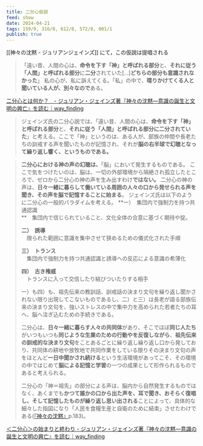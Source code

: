 ```yaml
---
title: 二分心仮説
feed: show
date: 2024-04-21
tags: 159/9, 316/8, 612/8, 572/8, 001/1
publish: true
---
```

[[神々の沈黙 - ジュリアンジェインズ]] にて，この仮説は提唱される


> 「遠い昔、人間の心は、**命令を下す「神」と呼ばれる部分**と、**それに従う「人間」と呼ばれる部分**に**二分**されていた[…]**どちらの部分も意識されなかった**」
> 私の心が、私に訴えてくる。「私」の中で、**喋りかけてくる人と聞いている人が、別々なので**ある。

[二分心とは何か？　- ジュリアン・ジェインズ著『神々の沈黙―意識の誕生と文明の興亡』を読む｜way\_finding](https://note.com/way_finding/n/ncadc3bc3f623)

> ジェインズ氏の二分心説では、「遠い昔、人間の心は、**命令を下す「神」と呼ばれる部分**と、**それに従う「人間」と呼ばれる部分に二分されていた**」と考える。ここで「神」というのは、ある人が、部族の仲間や長老たちの訓戒する声を聞いたものが記憶され、それが**脳の右半球で幻聴となって繰り返し響く、というものである。**

> **二分心における神の声の幻聴は、**「脳」において発生するものである。
 ここで気をつけたいのは、脳は、一切の外部環境から隔絶され孤立したところで、ゼロから二分心の神の声を生み出すわけ**ではない。**
 二分心の神の声は、**日々一緒に暮らして働いている周囲の人々の口から発せられる声を聞き、その声を脳で記憶することに始まる**。
 ジェインズ氏は以下のように二分心の一般的パラダイムを考える。
> **一）　集団内で強制力を持つ共通認識  
> **　集団内で信じられていること、文化全体の合意に基づく期待や掟。  
>   
> **二）　誘導**  
> 　限られた範囲に意識を集中させて狭めるための儀式化された手順  
>   
> **三）　トランス**  
> 　集団内で強制力を持つ共通認識と誘導への反応による意識の希薄化  
>   
> **四）　古き権威**  
> 　トランスに入って交信したり結びついたりする相手  
> 
 > 一）も四）も、祖先伝来の教訓話、訓戒話の決まり文句を繰り返し聞かされない限り出現してこないものであるし、二）と三）は長老が語る部族伝来の決まり文句を、強いストレスの中で集中力を高められた若者たちの耳へ、脳へ注ぎ込むための手続きである。
>
> 二分心は、**日々一緒に暮らす人々の共同体**があり、そこでほぼ**同じ人たち**がいつもいつも**同じような生業のための行動やを反復しながら**、**祖先伝来の訓戒的な決まり文句**をことあるごとに繰り返し繰り返し口から発しており、共同体の耕地や放牧地で共同作業をしている限りその決まり文句の声をほとんど**一日中聞かされ続ける**という生活環境があってこそ、その環境の中ではじめて**脳による記憶と学習**の一つの成果として形作られるものであると考えられる。
>
> 二分心の「神＝祖先」の部分による声は、脳内から自然発生するものではなく、あくまでも**かつて誰かの口から出た声を、耳で聞き、おそらく復唱し、そして記憶したものが繰り返し思い出される**ことによって、具体的な細々した指図になり「人民を食糧生産と自衛のために結束」させたわけである([『神々の沈黙』](https://amzn.to/3D5Tq2H)p.183)。

[＜二分心＞の始まりと終わり - ジュリアン・ジェインズ著『神々の沈黙―意識の誕生と文明の興亡』を読む｜way\_finding](https://note.com/way_finding/n/n2728a9822708)
